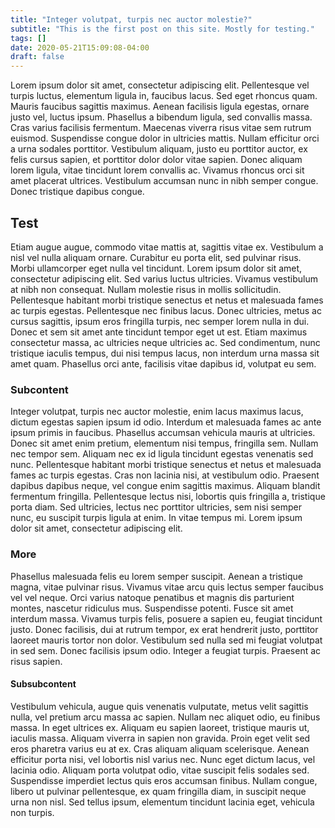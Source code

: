 ```yaml
---
title: "Integer volutpat, turpis nec auctor molestie?"
subtitle: "This is the first post on this site. Mostly for testing."
tags: []
date: 2020-05-21T15:09:08-04:00
draft: false
---
```


Lorem ipsum dolor sit amet, consectetur adipiscing elit. Pellentesque vel turpis luctus, elementum ligula in, faucibus lacus. Sed eget rhoncus quam. Mauris faucibus sagittis maximus. Aenean facilisis ligula egestas, ornare justo vel, luctus ipsum. Phasellus a bibendum ligula, sed convallis massa. Cras varius facilisis fermentum. Maecenas viverra risus vitae sem rutrum euismod. Suspendisse congue dolor in ultricies mattis. Nullam efficitur orci a urna sodales porttitor. Vestibulum aliquam, justo eu porttitor auctor, ex felis cursus sapien, et porttitor dolor dolor vitae sapien. Donec aliquam lorem ligula, vitae tincidunt lorem convallis ac. Vivamus rhoncus orci sit amet placerat ultrices. Vestibulum accumsan nunc in nibh semper congue. Donec tristique dapibus congue.

## Test

Etiam augue augue, commodo vitae mattis at, sagittis vitae ex. Vestibulum a nisl vel nulla aliquam ornare. Curabitur eu porta elit, sed pulvinar risus. Morbi ullamcorper eget nulla vel tincidunt. Lorem ipsum dolor sit amet, consectetur adipiscing elit. Sed varius luctus ultricies. Vivamus vestibulum at nibh non consequat. Nullam molestie risus in mollis sollicitudin. Pellentesque habitant morbi tristique senectus et netus et malesuada fames ac turpis egestas. Pellentesque nec finibus lacus. Donec ultricies, metus ac cursus sagittis, ipsum eros fringilla turpis, nec semper lorem nulla in dui. Donec et sem sit amet ante tincidunt tempor eget ut est. Etiam maximus consectetur massa, ac ultricies neque ultricies ac. Sed condimentum, nunc tristique iaculis tempus, dui nisi tempus lacus, non interdum urna massa sit amet quam. Phasellus orci ante, facilisis vitae dapibus id, volutpat eu sem.

### Subcontent

Integer volutpat, turpis nec auctor molestie, enim lacus maximus lacus, dictum egestas sapien ipsum id odio. Interdum et malesuada fames ac ante ipsum primis in faucibus. Phasellus accumsan vehicula mauris at ultricies. Donec sit amet enim pretium, elementum nisi tempus, fringilla sem. Nullam nec tempor sem. Aliquam nec ex id ligula tincidunt egestas venenatis sed nunc. Pellentesque habitant morbi tristique senectus et netus et malesuada fames ac turpis egestas. Cras non lacinia nisi, at vestibulum odio. Praesent dapibus dapibus neque, vel congue enim sagittis maximus. Aliquam blandit fermentum fringilla. Pellentesque lectus nisi, lobortis quis fringilla a, tristique porta diam. Sed ultricies, lectus nec porttitor ultricies, sem nisi semper nunc, eu suscipit turpis ligula at enim. In vitae tempus mi. Lorem ipsum dolor sit amet, consectetur adipiscing elit.

### More

Phasellus malesuada felis eu lorem semper suscipit. Aenean a tristique magna, vitae pulvinar risus. Vivamus vitae arcu quis lectus semper faucibus vel vel neque. Orci varius natoque penatibus et magnis dis parturient montes, nascetur ridiculus mus. Suspendisse potenti. Fusce sit amet interdum massa. Vivamus turpis felis, posuere a sapien eu, feugiat tincidunt justo. Donec facilisis, dui at rutrum tempor, ex erat hendrerit justo, porttitor laoreet mauris tortor non dolor. Vestibulum sed nulla sed mi feugiat volutpat in sed sem. Donec facilisis ipsum odio. Integer a feugiat turpis. Praesent ac risus sapien.

#### Subsubcontent

Vestibulum vehicula, augue quis venenatis vulputate, metus velit sagittis nulla, vel pretium arcu massa ac sapien. Nullam nec aliquet odio, eu finibus massa. In eget ultrices ex. Aliquam eu sapien laoreet, tristique mauris ut, iaculis massa. Aliquam viverra in sapien non gravida. Proin eget velit sed eros pharetra varius eu at ex. Cras aliquam aliquam scelerisque. Aenean efficitur porta nisi, vel lobortis nisl varius nec. Nunc eget dictum lacus, vel lacinia odio. Aliquam porta volutpat odio, vitae suscipit felis sodales sed. Suspendisse imperdiet lectus quis eros accumsan finibus. Nullam congue, libero ut pulvinar pellentesque, ex quam fringilla diam, in suscipit neque urna non nisl. Sed tellus ipsum, elementum tincidunt lacinia eget, vehicula non turpis.